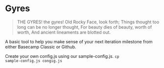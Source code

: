 Gyres
=================
> THE GYRES! the gyres! Old Rocky Face, look forth;
> Things thought too long can be no longer thought,
> For beauty dies of beauty, worth of worth,
> And ancient lineaments are blotted out.


A basic tool to help you make sense of your next iteration milestone from either Basecamp Classic or Github.

Create your own config.js using our sample-config.js.
<code>cp sample-config.js congig.js</code>

